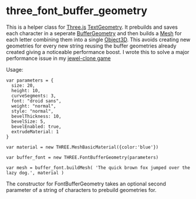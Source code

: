 # three_font_buffer_geometry

This is a helper class for [Three.js](http://threejs.org) [TextGeometry](http://threejs.org/docs/#Reference/Extras.Geometries/TextGeometry).  It prebuilds and saves each character in a seperate [BufferGeometry](http://threejs.org/docs/#Reference/Core/BufferGeometry) and then builds a [Mesh](http://threejs.org/docs/#Reference/Objects/Mesh) for each letter combining them into a single [Object3D](http://threejs.org/docs/#Reference/Core/Object3D).  This avoids creating new geometries for every new string reusing the buffer geometries already created giving a noticeable performance boost. I wrote this to solve a major performance issue in my [jewel-clone game](https://github.com/jeremy-brenner/jewel-clone)

Usage: 

    var parameters = {
      size: 20,
      height: 10,
      curveSegments: 3,
      font: "droid sans",
      weight: "normal",
      style: "normal",
      bevelThickness: 10,
      bevelSize: 5,
      bevelEnabled: true,
      extrudeMaterial: 1
    }

    var material = new THREE.MeshBasicMaterial({color:'blue'})

    var buffer_font = new THREE.FontBufferGeometry(parameters)

    var mesh = buffer_font.buildMesh( 'The quick brown fox jumped over the lazy dog.', material )


The constructor for FontBufferGeometry takes an optional second parameter of a string of characters to prebuild geometries for.